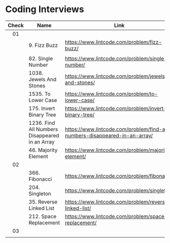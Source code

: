 # Coding Interviews

| Check | Name | Link | Date |
|:---:|---|---|:---:|
| 01 |  |  |  |
|  | 9. Fizz Buzz | https://www.lintcode.com/problem/fizz-buzz/ | 08/07/2019 |
|  |  |  |  |
|  | 82. Single Number | https://www.lintcode.com/problem/single-number/ | 08/11/2019 |
|  | 1038. Jewels And Stones | https://www.lintcode.com/problem/jewels-and-stones/ | 08/13/2019 |
|  | 1535. To Lower Case | https://www.lintcode.com/problem/to-lower-case/ | 08/14/2019 |
|  | 175. Invert Binary Tree | https://www.lintcode.com/problem/invert-binary-tree/ | 08/15/2019 |
|  | 1236. Find All Numbers Disappeared in an Array | https://www.lintcode.com/problem/find-all-numbers-disappeared-in-an-array/ | 08/17/2019  |
|  | 46. Majority Element | https://www.lintcode.com/problem/majority-element/ | 08/18/2019 |
| 02 |  |  |  |
|  | 366. Fibonacci | https://www.lintcode.com/problem/fibonacci/ | 08/10/2019 |
|  | 204. Singleton | https://www.lintcode.com/problem/singleton/ | 08/10/2019 |
|  | 35. Reverse Linked List | https://www.lintcode.com/problem/reverse-linked-list/ | 08/16/2019 |
|  | 212. Space Replacement | https://www.lintcode.com/problem/space-replacement/ | 08/17/2019 |
| 03 |  |  |  |
|  |  |  |  |
